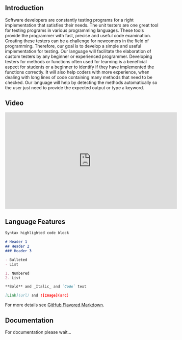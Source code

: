 

## Introduction

Software developers are constantly testing programs for a right implementation that satisfies their needs. The unit testers are one great tool for testing programs in various programming languages. These tools provide the programmer with fast, precise and useful code examination. Creating these testers can be a challenge for newcomers in the field of programming. Therefore, our goal is to develop a simple and useful implementation for testing. Our language will facilitate the elaboration of custom testers by any beginner or experienced programmer.  Developing testers for methods or functions often used for learning is a beneficial aspect for students or a beginner to identify if they have implemented the functions correctly. It will also help coders with more experience, when dealing with long lines of code containing many methods that need to be checked. Our language will help by detecting the methods automatically so the user just need to provide the expected output or type a keyword.  

## Video
<iframe width="560" height="315" src="https://www.youtube.com/embed/dkJYf7iECd0" frameborder="0" allow="accelerometer; autoplay; encrypted-media; gyroscope; picture-in-picture" allowfullscreen></iframe>

## Language Features

```markdown
Syntax highlighted code block

# Header 1
## Header 2
### Header 3

- Bulleted
- List

1. Numbered
2. List

**Bold** and _Italic_ and `Code` text

[Link](url) and ![Image](src)
```

For more details see [GitHub Flavored Markdown](https://guides.github.com/features/mastering-markdown/).

## Documentation

For documentation please wait...


